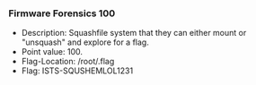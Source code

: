 ### Firmware Forensics 100
* Description: Squashfile system that they can either mount or "unsquash" and explore for a flag.
* Point value: 100.
* Flag-Location: /root/.flag
* Flag: ISTS-SQUSHEMLOL1231
